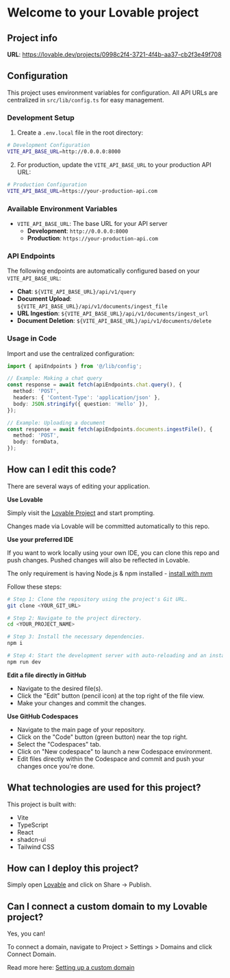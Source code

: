 # Welcome to your Lovable project

## Project info

**URL**: https://lovable.dev/projects/0998c2f4-3721-4f4b-aa37-cb2f3e49f708

## Configuration

This project uses environment variables for configuration. All API URLs are centralized in `src/lib/config.ts` for easy management.

### Development Setup

1. Create a `.env.local` file in the root directory:

```bash
# Development Configuration
VITE_API_BASE_URL=http://0.0.0.0:8000
```

2. For production, update the `VITE_API_BASE_URL` to your production API URL:

```bash
# Production Configuration
VITE_API_BASE_URL=https://your-production-api.com
```

### Available Environment Variables

- `VITE_API_BASE_URL`: The base URL for your API server
  - **Development**: `http://0.0.0.0:8000`
  - **Production**: `https://your-production-api.com`

### API Endpoints

The following endpoints are automatically configured based on your `VITE_API_BASE_URL`:

- **Chat**: `${VITE_API_BASE_URL}/api/v1/query`
- **Document Upload**: `${VITE_API_BASE_URL}/api/v1/documents/ingest_file`
- **URL Ingestion**: `${VITE_API_BASE_URL}/api/v1/documents/ingest_url`
- **Document Deletion**: `${VITE_API_BASE_URL}/api/v1/documents/delete`

### Usage in Code

Import and use the centralized configuration:

```typescript
import { apiEndpoints } from '@/lib/config';

// Example: Making a chat query
const response = await fetch(apiEndpoints.chat.query(), {
  method: 'POST',
  headers: { 'Content-Type': 'application/json' },
  body: JSON.stringify({ question: 'Hello' }),
});

// Example: Uploading a document
const response = await fetch(apiEndpoints.documents.ingestFile(), {
  method: 'POST',
  body: formData,
});
```

## How can I edit this code?

There are several ways of editing your application.

**Use Lovable**

Simply visit the [Lovable Project](https://lovable.dev/projects/0998c2f4-3721-4f4b-aa37-cb2f3e49f708) and start prompting.

Changes made via Lovable will be committed automatically to this repo.

**Use your preferred IDE**

If you want to work locally using your own IDE, you can clone this repo and push changes. Pushed changes will also be reflected in Lovable.

The only requirement is having Node.js & npm installed - [install with nvm](https://github.com/nvm-sh/nvm#installing-and-updating)

Follow these steps:

```sh
# Step 1: Clone the repository using the project's Git URL.
git clone <YOUR_GIT_URL>

# Step 2: Navigate to the project directory.
cd <YOUR_PROJECT_NAME>

# Step 3: Install the necessary dependencies.
npm i

# Step 4: Start the development server with auto-reloading and an instant preview.
npm run dev
```

**Edit a file directly in GitHub**

- Navigate to the desired file(s).
- Click the "Edit" button (pencil icon) at the top right of the file view.
- Make your changes and commit the changes.

**Use GitHub Codespaces**

- Navigate to the main page of your repository.
- Click on the "Code" button (green button) near the top right.
- Select the "Codespaces" tab.
- Click on "New codespace" to launch a new Codespace environment.
- Edit files directly within the Codespace and commit and push your changes once you're done.

## What technologies are used for this project?

This project is built with:

- Vite
- TypeScript
- React
- shadcn-ui
- Tailwind CSS

## How can I deploy this project?

Simply open [Lovable](https://lovable.dev/projects/0998c2f4-3721-4f4b-aa37-cb2f3e49f708) and click on Share -> Publish.

## Can I connect a custom domain to my Lovable project?

Yes, you can!

To connect a domain, navigate to Project > Settings > Domains and click Connect Domain.

Read more here: [Setting up a custom domain](https://docs.lovable.dev/tips-tricks/custom-domain#step-by-step-guide)
